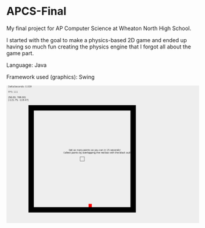 # APCS-Final
My final project for AP Computer Science at Wheaton North High School.

I started with the goal to make a physics-based 2D game and ended up having so much fun creating the physics engine that I forgot all about the game part.

Language: Java

Framework used (graphics): Swing

![screenshot](screenshot.png)